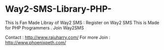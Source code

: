 # Way2-SMS-Library-PHP-
This Is Fan Made Libray of Way2 SMS : Register on Way2 SMS
This is Made for PHP Programmers . Join Way2SMS

Contact : http://www.rajuharry.com/
For more Join : http://www.phoenixpeth.com/
